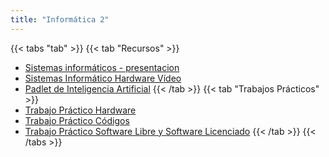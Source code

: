 ```yaml
---
title: "Informática 2"
---
```


{{< tabs "tab" >}}
{{< tab "Recursos" >}}
- <a href="https://drive.google.com/open?id=17S3mB_vKgsfr9f-1QUjTcM-gwwflGoiD" target="_blank">Sistemas informáticos - presentacion</a>
- <a href="https://drive.google.com/open?id=1AyRWPXgrBgSGoI_QrSos7Px47MtDj2zU" target="_blank">Sistemas Informático Hardware Vídeo</a>
- <a href="https://es.padlet.com/apuntesgz/h6nuablvvsce" target="_blank">Padlet de Inteligencia Artificial</a>
{{< /tab >}}
{{< tab "Trabajos Prácticos" >}}
- <a href="https://drive.google.com/file/d/1wrdlYVM4KBoTq-Us0b2ztnAgB-uoTOD8/view?usp=drivesdk" target="_blank">Trabajo Práctico Hardware</a>
- <a href="https://drive.google.com/file/d/1OD0TcITZZLQ4vD5ZPqfzr5PTFqyb-MrS/view" target="_blank">Trabajo Práctico Códigos</a>
- <a href="https://drive.google.com/file/d/13lpNqlItlELPuOLArsI_neD1g8usTHlI/view?usp=drivesdk" target="_blank">Trabajo Práctico Software Libre y Software Licenciado</a>
{{< /tab >}}
{{< /tabs >}}
